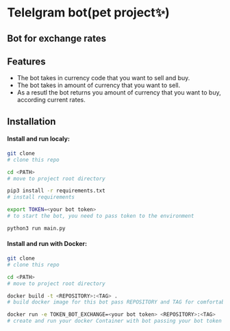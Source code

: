 # Telelgram bot(pet project✨)
## Bot for exchange rates


## Features

- The bot takes in currency code that you want to sell and buy.
- The bot takes in amount of currency that you want to sell. 
- As a resutl the bot returns you amount of currency that you want to buy, according current rates. 


## Installation


#### Install and run localy:

```sh
git clone
# clone this repo

cd <PATH>
# move to project root directory

pip3 install -r requirements.txt 
# install requirements

export TOKEN=<your bot token> 
# to start the bot, you need to pass token to the environment

python3 run main.py

```

#### Install and run with Docker:

```sh
git clone
# clone this repo

cd <PATH>
# move to project root directory

docker build -t <REPOSITORY>:<TAG> . 
# build docker image for this bot pass REPOSITORY and TAG for comfortable run

docker run -e TOKEN_BOT_EXCHANGE=<your bot token> <REPOSITORY>:<TAG>
# create and run your docker Container with bot passing your bot token to environment 
```

 





  

